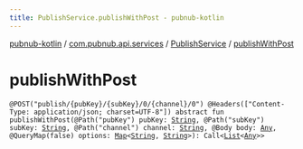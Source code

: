 ```yaml
---
title: PublishService.publishWithPost - pubnub-kotlin
---
```


[pubnub-kotlin](../../index.html) / [com.pubnub.api.services](../index.html) / [PublishService](index.html) / [publishWithPost](./publish-with-post.html)

# publishWithPost

`@POST("publish/{pubKey}/{subKey}/0/{channel}/0") @Headers(["Content-Type: application/json; charset=UTF-8"]) abstract fun publishWithPost(@Path("pubKey") pubKey: `[`String`](https://kotlinlang.org/api/latest/jvm/stdlib/kotlin/-string/index.html)`, @Path("subKey") subKey: `[`String`](https://kotlinlang.org/api/latest/jvm/stdlib/kotlin/-string/index.html)`, @Path("channel") channel: `[`String`](https://kotlinlang.org/api/latest/jvm/stdlib/kotlin/-string/index.html)`, @Body body: `[`Any`](https://kotlinlang.org/api/latest/jvm/stdlib/kotlin/-any/index.html)`, @QueryMap(false) options: `[`Map`](https://kotlinlang.org/api/latest/jvm/stdlib/kotlin.collections/-map/index.html)`<`[`String`](https://kotlinlang.org/api/latest/jvm/stdlib/kotlin/-string/index.html)`, `[`String`](https://kotlinlang.org/api/latest/jvm/stdlib/kotlin/-string/index.html)`>): Call<`[`List`](https://kotlinlang.org/api/latest/jvm/stdlib/kotlin.collections/-list/index.html)`<`[`Any`](https://kotlinlang.org/api/latest/jvm/stdlib/kotlin/-any/index.html)`>>`
